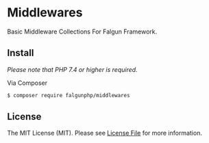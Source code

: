 # Middlewares

Basic Middleware Collections For Falgun Framework.

## Install
 *Please note that PHP 7.4 or higher is required.*

Via Composer

``` bash
$ composer require falgunphp/middlewares
```

## License

The MIT License (MIT). Please see [License File](LICENSE.md) for more information.
